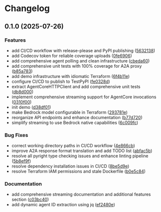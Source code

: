 # Changelog

## 0.1.0 (2025-07-26)


### Features

* add CI/CD workflow with release-please and PyPI publishing ([5632138](https://github.com/dwmkerr/aws-bedrock-a2a-proxy/commit/5632138fc64545a852f266d78fe0a87a9272efd2))
* add Codecov token for reliable coverage uploads ([0fe6906](https://github.com/dwmkerr/aws-bedrock-a2a-proxy/commit/0fe6906ea5bc1b9180524a8c180fc1a34f68902c))
* add comprehensive agent polling and clean infrastructure ([cbeda60](https://github.com/dwmkerr/aws-bedrock-a2a-proxy/commit/cbeda60ddbb1dc846d181bd3dcc928a19a65c3e5))
* add comprehensive unit tests with 100% coverage for A2A proxy ([b85a783](https://github.com/dwmkerr/aws-bedrock-a2a-proxy/commit/b85a783a08fc7e12e531f107af256b22de4b27bf))
* add demo infrastructure with idiomatic Terraform ([6f4b11e](https://github.com/dwmkerr/aws-bedrock-a2a-proxy/commit/6f4b11eda79d323f97c38b1072324e51425ceced))
* configure CI/CD to publish to TestPyPI ([fe0328d](https://github.com/dwmkerr/aws-bedrock-a2a-proxy/commit/fe0328dc7803416a73f7d2376185b57da00b0bf0))
* extract AgentCoreHTTPClient and add comprehensive unit tests ([db8d000](https://github.com/dwmkerr/aws-bedrock-a2a-proxy/commit/db8d0008c24d5c492fb242f5e6477d9c9e94faa7))
* implement comprehensive streaming support for AgentCore invocations ([0310f00](https://github.com/dwmkerr/aws-bedrock-a2a-proxy/commit/0310f0066e9d5dc4fb659ae14c1bc008288a0203))
* init demo ([d38df01](https://github.com/dwmkerr/aws-bedrock-a2a-proxy/commit/d38df01dceb5d18c547f7d7500b86a24f40927d8))
* make Bedrock model configurable in Terraform ([293781e](https://github.com/dwmkerr/aws-bedrock-a2a-proxy/commit/293781e888f7d7482b88194eae5066957985b07f))
* reorganize API endpoints and enhance documentation ([b77d720](https://github.com/dwmkerr/aws-bedrock-a2a-proxy/commit/b77d720138e85b1ee75939028b3438b400a64a66))
* simplify streaming to use Bedrock native capabilities ([6c009fc](https://github.com/dwmkerr/aws-bedrock-a2a-proxy/commit/6c009fc4e80071918c61f9550cf30c7fca3a3fdb))


### Bug Fixes

* correct working directory paths in CI/CD workflow ([4e866cb](https://github.com/dwmkerr/aws-bedrock-a2a-proxy/commit/4e866cb3fab8f03c119940772ef5fad0cc557d2b))
* improve A2A response format translation and add TODO list ([abfac5b](https://github.com/dwmkerr/aws-bedrock-a2a-proxy/commit/abfac5b1ac6443164540d0088795d6acc6f18b9a))
* resolve all pyright type checking issues and enhance linting pipeline ([5b8ef9f](https://github.com/dwmkerr/aws-bedrock-a2a-proxy/commit/5b8ef9f443c2fe93f9da214010e0035a1c10a928))
* resolve dependency installation issues in CI/CD ([8be5d9e](https://github.com/dwmkerr/aws-bedrock-a2a-proxy/commit/8be5d9e7bde13ed30c666378b4c2016886317643))
* resolve Terraform IAM permissions and stale Dockerfile ([b0e5c84](https://github.com/dwmkerr/aws-bedrock-a2a-proxy/commit/b0e5c84083e5085eeba5bc1aaeef6a56c37d3dd6))


### Documentation

* add comprehensive streaming documentation and additional features section ([c03bc40](https://github.com/dwmkerr/aws-bedrock-a2a-proxy/commit/c03bc40f0b3c1abff06aa17bf91529f4e1acc9b4))
* add dynamic agent ID extraction using jq ([ef2480e](https://github.com/dwmkerr/aws-bedrock-a2a-proxy/commit/ef2480ebe6e9361a24faf1b526c59b9638a056ac))
